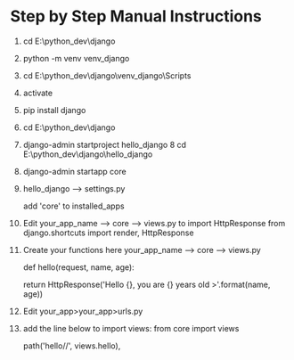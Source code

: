 # Step by Step Manual Instructions

1. cd E:\python_dev\django
2. python -m venv venv_django
3. cd E:\python_dev\django\venv_django\Scripts
4. activate
5. pip install django
6. cd E:\python_dev\django
7. django-admin startproject hello_django
8 cd E:\python_dev\django\hello_django
9. django-admin startapp core 
10. hello_django --> settings.py
    
    add 'core' to installed_apps

11. Edit your_app_name --> core --> views.py to import HttpResponse
from django.shortcuts import render, HttpResponse

12. Create your functions here your_app_name --> core --> views.py
 
    def hello(request, name, age):
  
       return HttpResponse('Hello {}, you are {} years old >'.format(name, age))

13. Edit your_app>your_app>urls.py
14. add the line below to import views:
     from core import views

    path('hello/<name>/<age>', views.hello),
